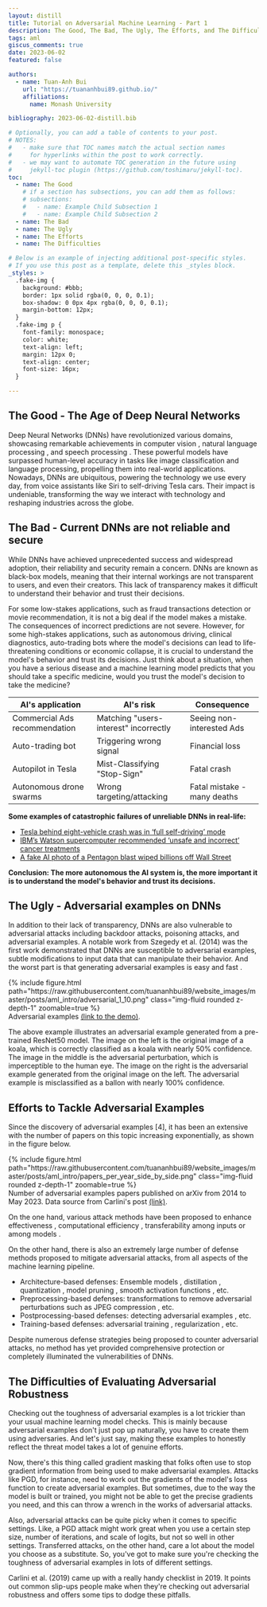 ```yaml
---
layout: distill
title: Tutorial on Adversarial Machine Learning - Part 1
description: The Good, The Bad, The Ugly, The Efforts, and The Difficulties
tags: aml
giscus_comments: true
date: 2023-06-02
featured: false

authors:
  - name: Tuan-Anh Bui
    url: "https://tuananhbui89.github.io/"
    affiliations:
      name: Monash University

bibliography: 2023-06-02-distill.bib

# Optionally, you can add a table of contents to your post.
# NOTES:
#   - make sure that TOC names match the actual section names
#     for hyperlinks within the post to work correctly.
#   - we may want to automate TOC generation in the future using
#     jekyll-toc plugin (https://github.com/toshimaru/jekyll-toc).
toc:
  - name: The Good
    # if a section has subsections, you can add them as follows:
    # subsections:
    #   - name: Example Child Subsection 1
    #   - name: Example Child Subsection 2
  - name: The Bad
  - name: The Ugly
  - name: The Efforts
  - name: The Difficulties

# Below is an example of injecting additional post-specific styles.
# If you use this post as a template, delete this _styles block.
_styles: >
  .fake-img {
    background: #bbb;
    border: 1px solid rgba(0, 0, 0, 0.1);
    box-shadow: 0 0px 4px rgba(0, 0, 0, 0.1);
    margin-bottom: 12px;
  }
  .fake-img p {
    font-family: monospace;
    color: white;
    text-align: left;
    margin: 12px 0;
    text-align: center;
    font-size: 16px;
  }

---
```


## The Good - The Age of Deep Neural Networks

Deep Neural Networks (DNNs) have revolutionized various domains, showcasing remarkable achievements in computer vision <d-cite key="he2016deep"></d-cite>, natural language processing <d-cite key="vaswani2017attention"></d-cite>, and speech processing <d-cite key="amodei2016deep"></d-cite>. These powerful models have surpassed human-level accuracy in tasks like image classification and language processing, propelling them into real-world applications. 
Nowadays, DNNs are ubiquitous, powering the technology we use every day, from voice assistants like Siri to self-driving Tesla cars.
Their impact is undeniable, transforming the way we interact with technology and reshaping industries across the globe.

## The Bad - Current DNNs are not reliable and secure

While DNNs have achieved unprecedented success and widespread adoption, their reliability and security remain a concern. 
DNNs are known as black-box models, meaning that their internal workings are not transparent to users, and even their creators.
This lack of transparency makes it difficult to understand their behavior and trust their decisions.

For some low-stakes applications, such as fraud transactions detection or movie recommendation, it is not a big deal if the model makes a mistake. The consequences of incorrect predictions are not severe. However, for some high-stakes applications, such as autonomous driving, clinical diagnostics, auto-trading bots where the model's decisions can lead to life-threatening conditions or economic collapse, it is crucial to understand the model's behavior and trust its decisions. Just think about a situation, when you have a serious disease and a machine learning model predicts that you should take a specific medicine, would you trust the model's decision to take the medicine? 

| AI's application        | AI's risk                             | Consequence                 |
|-------------------------|---------------------------------------|-----------------------------|
|  Commercial Ads recommendation      | Matching "users-interest" incorrectly | Seeing non-interested Ads   |
| Auto-trading bot        | Triggering wrong signal               | Financial loss              |
| Autopilot in Tesla      | Mist-Classifying "Stop-Sign"          | Fatal crash                 |
| Autonomous drone swarms | Wrong targeting/attacking             | Fatal mistake - many deaths |

**Some examples of catastrophic failures of unreliable DNNs in real-life:**

- [Tesla behind eight-vehicle crash was in ‘full self-driving’ mode](https://www.theguardian.com/technology/2022/dec/22/tesla-crash-full-self-driving-mode-san-francisco)
- [IBM’s Watson supercomputer recommended ‘unsafe and incorrect’ cancer treatments](https://www.statnews.com/2018/07/25/ibm-watson-recommended-unsafe-incorrect-treatments/)
- [A fake AI photo of a Pentagon blast wiped billions off Wall Street](https://www.smh.com.au/business/markets/how-a-fake-ai-photo-of-a-pentagon-blast-wiped-billions-off-wall-street-20230524-p5daqo.html)

**Conclusion: The more autonomous the AI system is, the more important it is to understand the model's behavior and trust its decisions.**

## The Ugly - Adversarial examples on DNNs

In addition to their lack of transparency, DNNs are also vulnerable to adversarial attacks including backdoor attacks, poisoning attacks, and adversarial examples. 
A notable work from Szegedy et al. (2014) <d-cite key="szegedy2013intriguing"></d-cite> was the first work demonstrated that DNNs are susceptible to adversarial examples, subtle modifications to input data that can manipulate their behavior. 
And the worst part is that generating adversarial examples is easy and fast <d-cite key="madry2017towards"></d-cite>.

<div class="row mt-3">
    <div class="col-sm mt-3 mt-md-0">
        {% include figure.html path="https://raw.githubusercontent.com/tuananhbui89/website_images/master/posts/aml_intro/adversarial_1_10.png" class="img-fluid rounded z-depth-1" zoomable=true %}
    </div>
</div>
<div class="caption">
    Adversarial examples <a href="https://github.com/tuananhbui89/demo_attack">(link to the demo)</a>.
</div>

The above example illustrates an adversarial example generated from a pre-trained ResNet50 model. The image on the left is the original image of a koala, which is correctly classified as a koala with nearly 50% confidence. The image in the middle is the adversarial perturbation, which is imperceptible to the human eye. The image on the right is the adversarial example generated from the original image on the left. The adversarial example is misclassified as a ballon with nearly 100% confidence.

## Efforts to Tackle Adversarial Examples

Since the discovery of adversarial examples [4], it has been an extensive with the number of papers on this topic increasing exponentially, as shown in the figure below. 

<div class="row mt-3">
    <div class="col-sm mt-3 mt-md-0">
        {% include figure.html path="https://raw.githubusercontent.com/tuananhbui89/website_images/master/posts/aml_intro/papers_per_year_side_by_side.png" class="img-fluid rounded z-depth-1" zoomable=true %}
    </div>
</div>
<div class="caption">
    Number of adversarial examples papers published on arXiv from 2014 to May 2023. Data source from Carlini's post <a href="https://nicholas.carlini.com/writing/2019/all-adversarial-example-papers.html">(link)</a>.
</div>

On the one hand, various attack methods have been proposed to enhance effectiveness <d-cite key="madry2017towards"></d-cite> , computational efficiency <d-cite key="zhang2022revisiting"></d-cite> , transferability among inputs <d-cite key="moosavi2017universal"></d-cite>  or among models <d-cite key="papernot2016transferability"></d-cite> . 

On the other hand, there is also an extremely large number of defense methods proposed to mitigate adversarial attacks, from all aspects of the machine learning pipeline.  

- Architecture-based defenses: Ensemble models <d-cite key="tramer2017ensemble"></d-cite> , distillation <d-cite key="papernot2016distillation"></d-cite> , quantization <d-cite key="gui2019model"></d-cite> , model pruning <d-cite key="dhillon2018stochastic"></d-cite> , smooth activation functions <d-cite key="xie2020smooth"></d-cite> , etc. 
- Preprocessing-based defenses: transformations to remove adversarial perturbations such as JPEG compression <d-cite key="dziugaite2016study"></d-cite> , etc.
- Postprocessing-based defenses: detecting adversarial examples <d-cite key="metzen2017detecting"></d-cite> , etc. 
- Training-based defenses: adversarial training <d-cite key="madry2017towards"></d-cite>, regularization <d-cite key="bui2020improving"></d-cite> , etc. 

Despite numerous defense strategies being proposed to counter adversarial attacks, no method has yet provided comprehensive protection or completely illuminated the vulnerabilities of DNNs.

## The Difficulties of Evaluating Adversarial Robustness

Checking out the toughness of adversarial examples is a lot trickier than your usual machine learning model checks. This is mainly because adversarial examples don't just pop up naturally, you have to create them using adversaries. And let's just say, making these examples to honestly reflect the threat model takes a lot of genuine efforts.

Now, there's this thing called gradient masking that folks often use to stop gradient information from being used to make adversarial examples. Attacks like PGD, for instance, need to work out the gradients of the model's loss function to create adversarial examples. But sometimes, due to the way the model is built or trained, you might not be able to get the precise gradients you need, and this can throw a wrench in the works of adversarial attacks.

Also, adversarial attacks can be quite picky when it comes to specific settings. Like, a PGD attack might work great when you use a certain step size, number of iterations, and scale of logits, but not so well in other settings. Transferred attacks, on the other hand, care a lot about the model you choose as a substitute. So, you've got to make sure you're checking the toughness of adversarial examples in lots of different settings.

Carlini et al. (2019) <d-cite key="carlini2019evaluating"></d-cite>  came up with a really handy checklist in 2019. It points out common slip-ups people make when they're checking out adversarial robustness and offers some tips to dodge these pitfalls.
